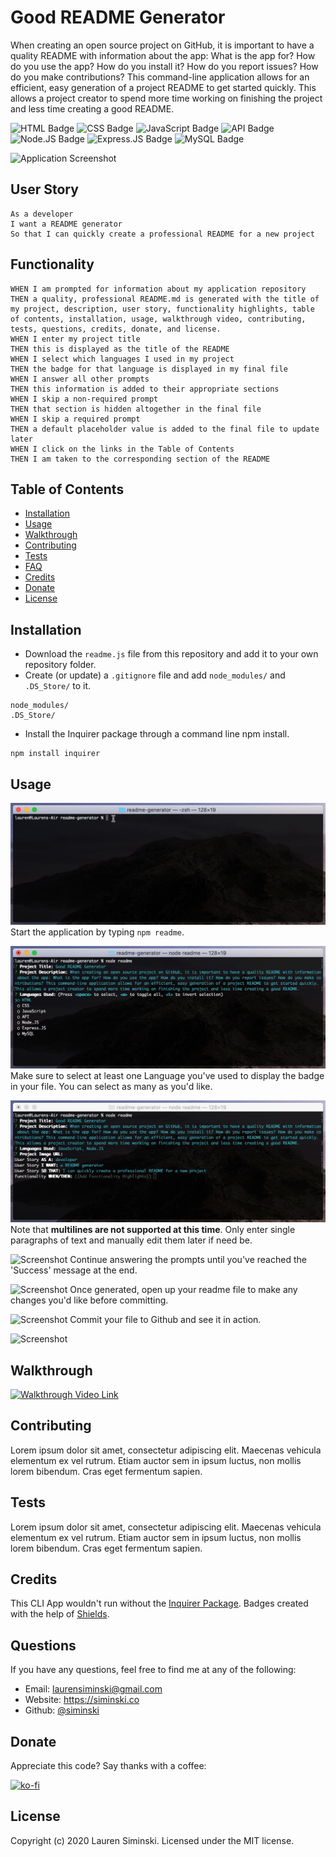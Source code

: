 # Good README Generator
When creating an open source project on GitHub, it is important to have a quality README with information about the app: What is the app for? How do you use the app? How do you install it? How do you report issues? How do you make contributions? This command-line application allows for an efficient, easy generation of a project README to get started quickly. This allows a project creator to spend more time working on finishing the project and less time creating a good README.

![HTML Badge](https://img.shields.io/badge/-HTML-323795) ![CSS Badge](https://img.shields.io/badge/-CSS-01A990) ![JavaScript Badge](https://img.shields.io/badge/-JavaScript-539436) ![API Badge](https://img.shields.io/badge/-API-F58021) ![Node.JS Badge](https://img.shields.io/badge/-Node.JS-CF1848) ![Express.JS Badge](https://img.shields.io/badge/-Express.JS-750460) ![MySQL Badge](https://img.shields.io/badge/-MySQL-61489C)

![Application Screenshot](http://placehold.it/952x600)


## User Story
```
As a developer
I want a README generator
So that I can quickly create a professional README for a new project
```


## Functionality
```
WHEN I am prompted for information about my application repository
THEN a quality, professional README.md is generated with the title of my project, description, user story, functionality highlights, table of contents, installation, usage, walkthrough video, contributing, tests, questions, credits, donate, and license.
WHEN I enter my project title
THEN this is displayed as the title of the README
WHEN I select which languages I used in my project
THEN the badge for that language is displayed in my final file
WHEN I answer all other prompts
THEN this information is added to their appropriate sections
WHEN I skip a non-required prompt
THEN that section is hidden altogether in the final file
WHEN I skip a required prompt
THEN a default placeholder value is added to the final file to update later
WHEN I click on the links in the Table of Contents
THEN I am taken to the corresponding section of the README
```


## Table of Contents
* [Installation](#installation)
* [Usage](#usage)
* [Walkthrough](#walkthrough)
* [Contributing](#contributing)
* [Tests](#tests)
* [FAQ](#faq)
* [Credits](#credits)
* [Donate](#donate)
* [License](#license)


## Installation
* Download the `readme.js` file from this repository and add it to your own repository folder.
* Create (or update) a `.gitignore` file and add `node_modules/` and `.DS_Store/` to it.
```
node_modules/
.DS_Store/
```
* Install the Inquirer package through a command line npm install.
```
npm install inquirer
```


## Usage
![Screenshot](img/node-readme.gif)
Start the application by typing `npm readme`.

![Screenshot](img/languages.gif)
Make sure to select at least one Language you've used to display the badge in your file. You can select as many as you'd like.

![Screenshot](img/singleline.gif)
Note that **multilines are not supported at this time**. Only enter single paragraphs of text and manually edit them later if need be.

![Screenshot](img/success.gif)
Continue answering the prompts until you've reached the 'Success' message at the end.

![Screenshot](http://placehold.it/952x600)
Once generated, open up your readme file to make any changes you'd like before committing.

![Screenshot](http://placehold.it/952x600)
Commit your file to Github and see it in action.

![Screenshot](http://placehold.it/952x600)


## Walkthrough
[![Walkthrough Video Link](http://placehold.it/952x600)](https://about.gitlab.com/handbook/markdown-guide/#images)


## Contributing
Lorem ipsum dolor sit amet, consectetur adipiscing elit. Maecenas vehicula elementum ex vel rutrum. Etiam auctor sem in ipsum luctus, non mollis lorem bibendum. Cras eget fermentum sapien.


## Tests
Lorem ipsum dolor sit amet, consectetur adipiscing elit. Maecenas vehicula elementum ex vel rutrum. Etiam auctor sem in ipsum luctus, non mollis lorem bibendum. Cras eget fermentum sapien.


## Credits
This CLI App wouldn't run without the [Inquirer Package](https://github.com/SBoudrias/Inquirer.js). Badges created with the help of [Shields](https://shields.io).


## Questions
If you have any questions, feel free to find me at any of the following:
* Email: laurensiminski@gmail.com
* Website: https://siminski.co
* Github: [@siminski](https://github.com/siminski)


## Donate
Appreciate this code? Say thanks with a coffee:

[![ko-fi](https://www.ko-fi.com/img/githubbutton_sm.svg)](https://ko-fi.com/W7W21YVJJ)


## License
Copyright (c) 2020 Lauren Siminski. Licensed under the MIT license.